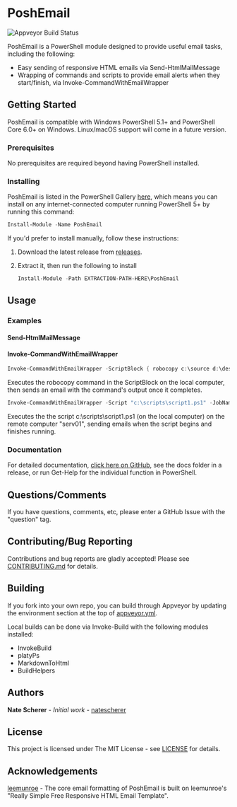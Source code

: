 # PoshEmail

![Appveyor Build Status](https://ci.appveyor.com/api/projects/status/github/natescherer/PoshEmail?svg=true&branch=master)

PoshEmail is a PowerShell module designed to provide useful email tasks, including the following:

- Easy sending of responsive HTML emails via Send-HtmlMailMessage
- Wrapping of commands and scripts to provide email alerts when they start/finish, via Invoke-CommandWithEmailWrapper

## Getting Started

PoshEmail is compatible with Windows PowerShell 5.1+ and PowerShell Core 6.0+ on Windows. Linux/macOS support will come in a future version.

### Prerequisites

No prerequisites are required beyond having PowerShell installed.

### Installing

PoshEmail is listed in the PowerShell Gallery [here](https://www.powershellgallery.com/packages/PoshEmail), which means you can install on any internet-connected computer running PowerShell 5+ by running this command:

```PowerShell
Install-Module -Name PoshEmail
```

If you'd prefer to install manually, follow these instructions:

1. Download the latest release from [releases](../../releases).
1. Extract it, then run the following to install

    ```PowerShell
    Install-Module -Path EXTRACTION-PATH-HERE\PoshEmail
    ```

## Usage

### Examples

#### Send-HtmlMailMessage

#### Invoke-CommandWithEmailWrapper

```PowerShell
Invoke-CommandWithEmailWrapper -ScriptBlock { robocopy c:\source d:\dest } -JobName "RoboCopy" -SmtpServer "smtp01" -EmailTo "admin@contoso.com"
```

Executes the robocopy command in the ScriptBlock on the local computer, then sends an email with the command's
output once it completes.

```PowerShell
Invoke-CommandWithEmailWrapper -Script "c:\scripts\script1.ps1" -JobName "Script1" -SmtpServer "smtp01" -EmailTo "admin@contoso.com" -ComputerName "serv01" -EmailMode "BeforeAndAfter"
```

Executes the the script c:\scripts\script1.ps1 (on the local computer) on the remote computer "serv01", sending
emails when the script begins and finishes running.

### Documentation

For detailed documentation, [click here on GitHub](docs), see the docs folder in a release, or run Get-Help for the individual function in PowerShell.

## Questions/Comments

If you have questions, comments, etc, please enter a GitHub Issue with the "question" tag.

## Contributing/Bug Reporting

Contributions and bug reports are gladly accepted! Please see [CONTRIBUTING.md](CONTRIBUTING.md) for details.

## Building

If you fork into your own repo, you can build through Appveyor by updating the environment section at the top of [appveyor.yml](appveyor.yml).

Local builds can be done via Invoke-Build with the following modules installed:

- InvokeBuild
- platyPs
- MarkdownToHtml
- BuildHelpers

## Authors

**Nate Scherer** - *Initial work* - [natescherer](https://github.com/natescherer)

## License

This project is licensed under The MIT License - see [LICENSE](LICENSE) for details.

## Acknowledgements

[leemunroe](https://github.com/leemunroe/responsive-html-email-template) - The core email formatting of PoshEmail is built on leemunroe's "Really Simple Free Responsive HTML Email Template".
